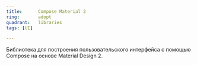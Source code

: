 ```yaml
---
title:      Compose Material 2
ring:       adopt
quadrant:   libraries
tags: [UI]

---
```


Библиотека для построения пользовательского интерфейса с помощью Compose на основе Material Design 2.